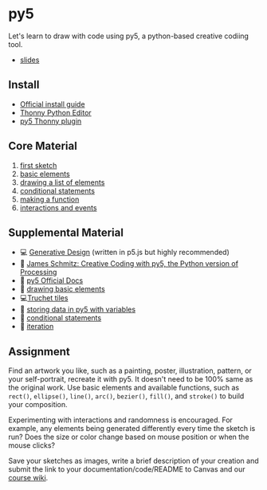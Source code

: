 # py5
Let's learn to draw with code using py5, a python-based creative codiing tool.

- [slides](https://docs.google.com/presentation/d/1caQcjfEUog5J1Ak5D6Seo0ZTVYwlFvoJx57sI341aek/edit?usp=sharing)

## Install
- [Official install guide](https://py5coding.org/content/install.html)
- [Thonny Python Editor](https://thonny.org/)
- [py5 Thonny plugin](https://github.com/tabreturn/thonny-py5mode)

## Core Material
1. [first sketch](01_setup_draw.md)
2. [basic elements](02_primitives_colors.md)
3. [drawing a list of elements](03_list_of_elements.md)
4. [conditional statements](04_conditionals.md)
5. [making a function](05_function.md)
6. [interactions and events](06_interaction.md)

## Supplemental Material
- 💻 [Generative Design](http://www.generative-gestaltung.de/2/) (written in p5.js but highly recommended)
- 🎥 [James Schmitz: Creative Coding with py5, the Python version of Processing](https://www.youtube.com/watch?v=cI6Nby5UXqc)
- 📕 [py5 Official Docs](https://py5coding.org/)
- 📕 [drawing basic elements](https://py5coding.org/tutorials/intro_to_py5_and_python_02_drawing_2d_primitives.html)
- 💻[Truchet tiles](https://py5coding.org/tutorials/intro_to_py5_and_python_08_randomness.html#truchet-tiles)
- 📕 [storing data in py5 with variables](https://py5coding.org/tutorials/intro_to_py5_and_python_03_variables_and_data_types.html)
- 📕 [conditional statements](https://py5coding.org/tutorials/intro_to_py5_and_python_06_conditional_statements.html)
- 📕 [iteration](https://py5coding.org/tutorials/intro_to_py5_and_python_07_iteration_with_loops.html)

## Assignment
Find an artwork you like, such as a painting, poster, illustration, pattern, or your self-portrait, recreate it with py5. It doesn't need to be 100% same as the original work. Use basic elements and available functions, such as `rect()`, `ellipse()`, `line()`, `arc()`, `bezier()`, `fill()`, and `stroke()` to build your composition. 

Experimenting with interactions and randomness is encouraged. For example, any elements being generated differently every time the sketch is run? Does the size or color change based on mouse position or when the mouse clicks?

Save your sketches as images, write a brief description of your creation and submit the link to your documentation/code/README to Canvas and our [course wiki](https://github.com/leey611/s25cc-python/wiki).